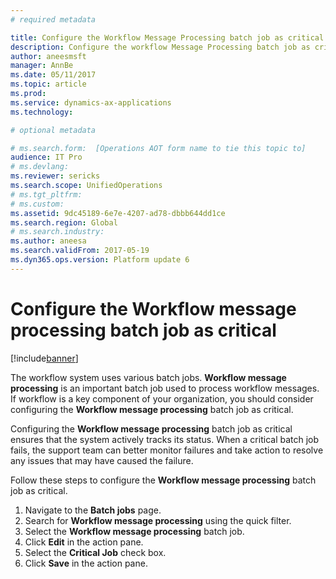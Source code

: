```yaml
---
# required metadata

title: Configure the Workflow Message Processing batch job as critical
description: Configure the workflow Message Processing batch job as critical
author: aneesmsft
manager: AnnBe
ms.date: 05/11/2017
ms.topic: article
ms.prod: 
ms.service: dynamics-ax-applications
ms.technology: 

# optional metadata

# ms.search.form:  [Operations AOT form name to tie this topic to]
audience: IT Pro
# ms.devlang: 
ms.reviewer: sericks
ms.search.scope: UnifiedOperations
# ms.tgt_pltfrm: 
# ms.custom: 
ms.assetid: 9dc45189-6e7e-4207-ad78-dbbb644dd1ce
ms.search.region: Global
# ms.search.industry: 
ms.author: aneesa
ms.search.validFrom: 2017-05-19
ms.dyn365.ops.version: Platform update 6
---
```


# Configure the Workflow message processing batch job as critical

[!include[banner](../includes/banner.md)]

The workflow system uses various batch jobs. **Workflow message processing** is an important batch job used to process workflow messages. If workflow is a key component of your organization, you should consider configuring the **Workflow message processing** batch job as critical.

Configuring the **Workflow message processing** batch job as critical ensures that the system actively tracks its status. When a critical batch job fails, the support team can better monitor failures and take action to resolve any issues that may have caused the failure.

Follow these steps to configure the **Workflow message processing** batch job as critical.

1. Navigate to the **Batch jobs** page.
2. Search for **Workflow message processing** using the quick filter.
3. Select the **Workflow message processing** batch job.
4. Click **Edit** in the action pane.
5. Select the **Critical Job** check box.
6. Click **Save** in the action pane.
